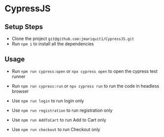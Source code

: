 # CypressJS

## Setup Steps

- Clone the project `git@github.com:jmariquit1/CypressJS.git`
- Run `npm i` to install all the dependencies

## Usage

- Run `npm run cypress:open` or `npx cypress open` to open the cypress test runner
- Run `npm run cypress:run` or `npx cypress run` to run the code in headless browser

- Use `npm run login` to run login only
- Use `npm run registration` to run registration only
- Use `npm run AddToCart` to run Add to Cart only
- Use `npm run checkout` to run Checkout only
